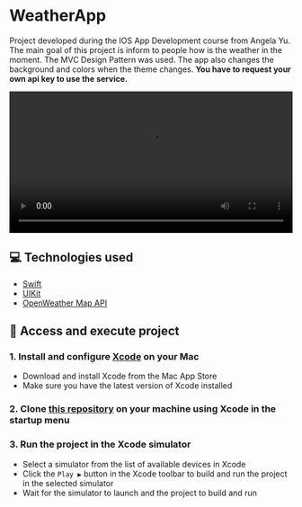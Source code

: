 # WeatherApp
Project developed during the IOS App Development course from Angela Yu. The main goal of this project is inform to people how is the weather in the moment. The MVC Design Pattern was used. The app also changes the background and colors when the theme changes. <b> You have to request your own api key to use the service. </b>

<video src="https://github.com/LucasMeloSena/WeatherApp/assets/93053816/d2aba1ff-2b17-4e9c-bbf7-7dcc752e4686" width="100%" controls></video>

## 💻 Technologies used
* [Swift](https://developer.apple.com/documentation/swift)
* [UIKit](https://developer.apple.com/documentation/uikit/)
* [OpenWeather Map API](https://openweathermap.org/api/)

## 📁 Access and execute project
### 1. Install and configure [Xcode](https://developer.apple.com/xcode/) on your Mac
* Download and install Xcode from the Mac App Store
* Make sure you have the latest version of Xcode installed
### 2. Clone [this repository](https://github.com/LucasMeloSena/WeatherApp.git) on your machine using Xcode in the startup menu
### 3. Run the project in the Xcode simulator
* Select a simulator from the list of available devices in Xcode
* Click the `Play ▶️` button in the Xcode toolbar to build and run the project in the selected simulator
* Wait for the simulator to launch and the project to build and run

